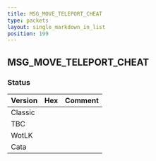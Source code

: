 ```yaml
---
title: MSG_MOVE_TELEPORT_CHEAT
type: packets
layout: single_markdown_in_list
position: 199
---
```


## MSG_MOVE_TELEPORT_CHEAT

### Status

Version | Hex | Comment
---------- | ---------- | ---------- 
Classic |  |  
TBC |  |  
WotLK |  |  
Cata |  |  
